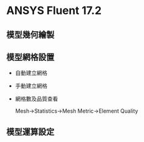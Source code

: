 # ANSYS Fluent 17.2
## 模型幾何繪製

## 模型網格設置
- 自動建立網格
- 手動建立網格
- 網格數及品質查看
  
  Mesh->Statistics->Mesh Metric->Element Quality

## 模型運算設定
